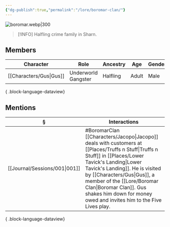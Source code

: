 ```yaml
---
{"dg-publish":true,"permalink":"/lore/boromar-clan/"}
---
```


![boromar.webp|300](/img/user/z_attachments/boromar.webp)
> [!INFO]
> Halfling crime family in Sharn.
## Members
| Character                  | Role                | Ancestry | Age   | Gender |
| -------------------------- | ------------------- | -------- | ----- | ------ |
| [[Characters/Gus\|Gus]] | Underworld Gangster | Halfling | Adult | Male   |

{ .block-language-dataview}
## Mentions
| §                                | Interactions                                                                                                                                                                                                                             |
| -------------------------------- | ---------------------------------------------------------------------------------------------------------------------------------------------------------------------------------------------------------------------------------------- |
| [[Journal/Sessions/001\|001]] | #BoromarClan [[Characters/Jacopo\|Jacopo]] deals with customers at [[Places/Truffs n Stuff\|Truffs n Stuff]] in [[Places/Lower Tavick's Landing\|Lower Tavick's Landing]]. He is visited by [[Characters/Gus\|Gus]], a member of the [[Lore/Boromar Clan\|Boromar Clan]]. Gus shakes him down for money owed and invites him to the Five Lives play. |

{ .block-language-dataview}